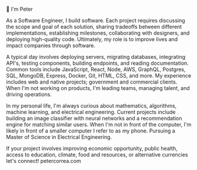 👋 I'm Peter

As a Software Engineer, I build software.
Each project requires discussing the scope and goal of each solution, sharing tradeoffs between different implementations, 
establishing milestones, collaborating with designers, and deploying high-quality code. 
Ultimately, my role is to improve lives and impact companies through software.


A typical day involves deploying servers, migrating databases, integrating API's, testing components, building endpoints, 
and reading documentation. Common tools include JavaScript, React, Node, AWS, GraphQL, Postgres, SQL, MongoDB, Express, 
Docker, Git, HTML, CSS, and more. My experience includes web and native projects; government and commercial clients. 
When I'm not working on products, I'm leading teams, managing talent, and driving operations.


In my personal life, I'm always curious about mathematics, algorithms, machine learning, and electrical engineering. 
Current projects include building an image classifier with neural networks and a recommendation engine for matching similar users. 
When I'm not in front of the computer, I'm likely in front of a smaller computer I refer to as my phone. 
Pursuing a Master of Science in Electrical Engineering.


If your project involves improving economic opportunity, public health, 
access to education, climate, food and resources, or alternative currencies let's connect!
petercorrea.com

